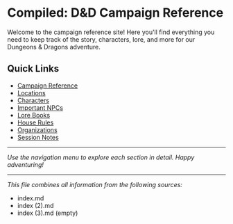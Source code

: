 # Compiled: D&D Campaign Reference

Welcome to the campaign reference site! Here you'll find everything you need to keep track of the story, characters, lore, and more for our Dungeons & Dragons adventure.

## Quick Links

- [Campaign Reference](CampaignReference.md)
- [Locations](Locations.md)
- [Characters](Characters.md)
- [Important NPCs](ImportantNPCs.md)
- [Lore Books](LoreBooks.md)
- [House Rules](HouseRules.md)
- [Organizations](Organizations.md)
- [Session Notes](SessionNotes.md)

---

_Use the navigation menu to explore each section in detail. Happy adventuring!_

---

*This file combines all information from the following sources:*
- index.md
- index (2).md
- index (3).md (empty)
